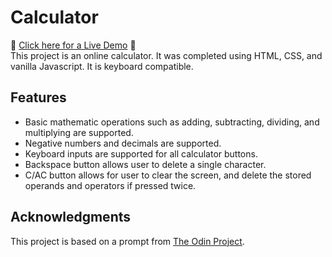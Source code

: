 # Calculator
:star2: [Click here for a Live Demo](https://www.theodinproject.com/paths/foundations/courses/foundations/lessons/calculator) :star2: <br>
This project is an online calculator. It was completed using HTML, CSS, and vanilla Javascript. It is keyboard compatible.

## Features
* Basic mathematic operations such as adding, subtracting, dividing, and multiplying are supported.
* Negative numbers and decimals are supported.
* Keyboard inputs are supported for all calculator buttons.
* Backspace button allows user to delete a single character.
* C/AC button allows for user to clear the screen, and delete the stored operands and operators if pressed twice.

## Acknowledgments
This project is based on a prompt from [The Odin Project](https://www.theodinproject.com/paths/foundations/courses/foundations/lessons/calculator).

